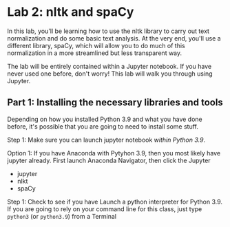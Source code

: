 # Lab 2: nltk and spaCy

In this lab, you'll be learning how to use the nltk library to carry out text normalization and do some basic text analysis. At the very end, you'll use a different library, spaCy, which will allow you to do much of this normalization in a more streamlined but less transparent way. 

The lab will be entirely contained within a Jupyter notebook. If you have never used one before, don't worry! This lab will walk you through using Jupyter.

## Part 1: Installing the necessary libraries and tools

Depending on how you installed Python 3.9 and what you have done before, it's possible that you are going to need to install some stuff. 

Step 1: Make sure you can launch jupyter notebook *within Python 3.9*.

Option 1: If you have Anaconda with Pytyhon 3.9, then you most likely have jupyter already. First launch Anaconda Navigator, then click the Jupyter 

* jupyter
* nlkt
* spaCy

Step 1: Check to see if you have
Launch a python interpreter for Python 3.9. If you are going to rely on your command line for this class, just type ``python3`` (or ``python3.9``) from a Terminal






